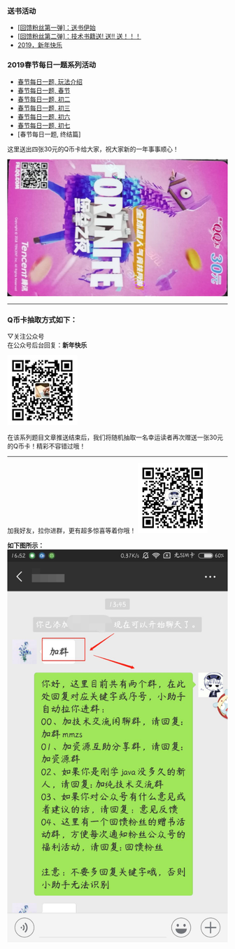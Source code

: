 ### 送书活动
- [[回馈粉丝第一弹]：送书伊始](https://mp.weixin.qq.com/s?__biz=MzU4NzYwNDAwMg==&mid=2247484557&idx=1&sn=fa436ab955a772884365ede8a5642e52&chksm=fde8cdc0ca9f44d6860a0d66ccccad070d7b0c3c8f393f05c6b4847e90bb318ec56fe31c3649&scene=0#rd)
- [[回馈粉丝第二弹]：技术书籍送! 送!! 送！！！](https://mp.weixin.qq.com/s?__biz=MzU4NzYwNDAwMg==&mid=2247484557&idx=1&sn=fa436ab955a772884365ede8a5642e52&chksm=fde8cdc0ca9f44d6860a0d66ccccad070d7b0c3c8f393f05c6b4847e90bb318ec56fe31c3649&scene=0#rd)
- [2019，新年快乐](https://mp.weixin.qq.com/s?__biz=MzU4NzYwNDAwMg==&mid=2247484645&idx=1&sn=f63ad7a3bf3086f56619e2434c349156&chksm=fde8cda8ca9f44bebe0c05d64f0219c05c159454c5684fccb734005ef04e1c988273f5b9f09e&scene=0#rd)

### 2019春节每日一题系列活动
- [春节每日一题, 玩法介绍](https://mp.weixin.qq.com/s?__biz=MzU4NzYwNDAwMg==&mid=2247484811&idx=2&sn=d3b2af4bdcb68ccd4d929fb8b583cf35&chksm=fde8ccc6ca9f45d0f2ac5f2c1f51ec3aacd83520f9776a02bc34145a9bb6fbe96ec9932ca513&scene=0#rd)
- [春节每日一题, 春节](https://mp.weixin.qq.com/s?__biz=MzU4NzYwNDAwMg==&mid=2247484812&idx=1&sn=080ea8db5ab5ca170332b87570045ae5&chksm=fde8ccc1ca9f45d757af1d2ab298c5651a5b2d8ea5f8861b0a1cdcdd2f347bfbfe1d53347de3&scene=0#rd)
- [春节每日一题, 初二](https://mp.weixin.qq.com/s?__biz=MzU4NzYwNDAwMg==&mid=2247484813&idx=1&sn=9a61e1cc2b6406d832464b2b590608f4&chksm=fde8ccc0ca9f45d6c4af66c7d1d2f43f88523d8510b3b468a7b1f93393b6a68c27a1f721cea0&scene=0#rd)
- [春节每日一题, 初三](https://mp.weixin.qq.com/s?__biz=MzU4NzYwNDAwMg==&mid=2247484814&idx=1&sn=823d006eb06aacdcabe84839404b8cf6&chksm=fde8ccc3ca9f45d535bb0bd2fa52f4ae200ecb5299e408a1f10418aef6da3f00fe58ba85ca21&scene=0#rd)
- [春节每日一题, 初六](https://mp.weixin.qq.com/s?__biz=MzU4NzYwNDAwMg==&mid=2247484820&idx=1&sn=d94c1daa23c49954dd253e681eeb99fa&chksm=fde8ccd9ca9f45cfd21dbce0316ceb0f223a963a901214c4927535b17612e901b5f2abdaa4e7&scene=0#rd)
- [春节每日一题, 初七](https://mp.weixin.qq.com/s?__biz=MzU4NzYwNDAwMg==&mid=2247484821&idx=1&sn=125544c66a3f075f0fc366c5ebe1c248&chksm=fde8ccd8ca9f45ce71f3a47d8ffc1896ebac94ab6672e3d3db6946025ab1c2a2fa6460b6c451&scene=0#rd)
- [春节每日一题, 终结篇]

这里送出四张30元的Q币卡给大家，祝大家新的一年事事顺心！

![image](./image/Q币卡.jpg)
<hr>

### Q币卡抽取方式如下：
▽关注公众号
<br>
在公众号后台回复：<b>新年快乐</b>

![image](./image/gzh.png)

在该系列题目文章推送结束后，我们将随机抽取一名幸运读者再次赠送一张30元的Q币卡！精彩不容错过哦！<hr>

加我好友，拉你进群，更有超多惊喜等着你哦！
![image](./image/mmzsblog.png)

**如下图所示：**
![image](./image/example.png)